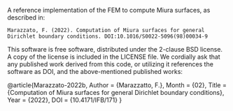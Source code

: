A reference implementation of the FEM to compute Miura surfaces, as described in:

    Marazzato, F. (2022). Computation of Miura surfaces for general Dirichlet boundary conditions. DOI:10.1016/S0022-5096(98)00034-9

This software is free software, distributed under the 2-clause BSD license. A copy of the license is included in the LICENSE file. We cordially ask that any published work derived from this code, or utilizing it references the software as DOI, and the above-mentioned published works:

@article{Marazzato-2022b,
	Author = {Marazzatto, F.},
	Month = {02},
	Title = {Computation of Miura surfaces for general Dirichlet boundary conditions},
	Year = {2022},
	DOI = {10.4171/IFB/171}
	}
